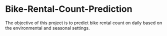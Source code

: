 # Bike-Rental-Count-Prediction
The objective of this project is to predict bike rental count on daily based on the environmental and seasonal settings.
